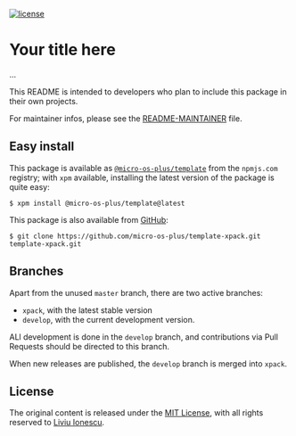 [![license](https://img.shields.io/github/license/micro-os-plus/template-xpack)](https://github.com/micro-os-plus/template-xpack/blob/xpack/LICENSE)

# Your title here

...

This README is intended to developers who plan to include this package in their own projects.

For maintainer infos, please see the [README-MAINTAINER](README-MAINTAINER.md) file.

## Easy install

This package is available as [`@micro-os-plus/template`](https://www.npmjs.com/package/@micro-os-plus/template) from the `npmjs.com` registry; with `xpm` available, installing the latest version of the package is quite easy:

```console
$ xpm install @micro-os-plus/template@latest
```

This package is also available from [GitHub](https://github.com/micro-os-plus/template-xpack):

```console
$ git clone https://github.com/micro-os-plus/template-xpack.git template-xpack.git
```

## Branches

Apart from the unused `master` branch, there are two active branches:

- `xpack`, with the latest stable version
- `develop`, with the current development version.

ALl development is done in the `develop` branch, and contributions via
Pull Requests should be directed to this branch.

When new releases are published, the `develop` branch is merged
into `xpack`.

## License

The original content is released under the
[MIT License](https://opensource.org/licenses/MIT), with all rights reserved to
[Liviu Ionescu](https://github.com/ilg-ul).

